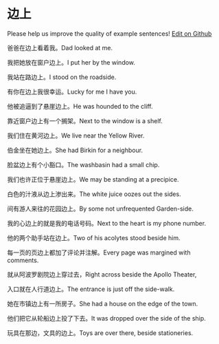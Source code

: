 # 边上

Please help us improve the quality of example sentences! [Edit on Github](https://github.com/jiyushe/jiyu-example-sentence-source/blob/main/chinese/bianshang.md)

<p><span class="chinese">爸爸在边上看着我。</span><span class="english">Dad looked at me.</span></p>

<p><span class="chinese">我把她放在窗户边上。</span><span class="english">I put her by the window.</span></p>

<p><span class="chinese">我站在路边上。</span><span class="english">I stood on the roadside.</span></p>

<p><span class="chinese">有你在边上我很幸运。</span><span class="english">Lucky for me I have you.</span></p>

<p><span class="chinese">他被追逼到了悬崖边上。</span><span class="english">He was hounded to the cliff.</span></p>

<p><span class="chinese">靠近窗户边上有一个搁架。</span><span class="english">Next to the window is a shelf.</span></p>

<p><span class="chinese">我们住在黄河边上。</span><span class="english">We live near the Yellow River.</span></p>

<p><span class="chinese">伯金坐在她边上。</span><span class="english">She had Birkin for a neighbour.</span></p>

<p><span class="chinese">脸盆边上有个小豁口。</span><span class="english">The washbasin had a small chip.</span></p>

<p><span class="chinese">我们也许正位于悬崖边上。</span><span class="english">We may be standing at a precipice.</span></p>

<p><span class="chinese">白色的汁液从边上渗出来。</span><span class="english">The white juice oozes out the sides.</span></p>

<p><span class="chinese">间有游人来往的花园边上。</span><span class="english">By some not unfrequented Garden-side.</span></p>

<p><span class="chinese">我的心边上的就是我的电话号码。</span><span class="english">Next to the heart is my phone number.</span></p>

<p><span class="chinese">他的两个助手站在边上。</span><span class="english">Two of his acolytes stood beside him.</span></p>

<p><span class="chinese">每一页的页边上都加了评论并注解。</span><span class="english">Every page was margined with comments.</span></p>

<p><span class="chinese">就从阿波罗剧院边上穿过去，</span><span class="english">Right across beside the Apollo Theater,</span></p>

<p><span class="chinese">入口就在人行道边上。</span><span class="english">The entrance is just off the side-walk.</span></p>

<p><span class="chinese">她在市镇边上有一所房子。</span><span class="english">She had a house on the edge of the town.</span></p>

<p><span class="chinese">他们把它从轮船边上投了下去。</span><span class="english">It was dropped over the side of the ship.</span></p>

<p><span class="chinese">玩具在那边，文具的边上。</span><span class="english">Toys are over there, beside stationeries.</span></p>

